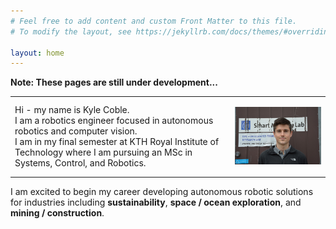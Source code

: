 ```yaml
---
# Feel free to add content and custom Front Matter to this file.
# To modify the layout, see https://jekyllrb.com/docs/themes/#overriding-theme-defaults

layout: home
---
```


**Note: These pages are still under development...**



<table border="0">
 <!-- <tr>
    <td><b style="font-size:30px">Title</b></td>
    <td><b style="font-size:30px">Title 2</b></td>
 </tr> -->
 <tr>
    <td>
      Hi - my name is Kyle Coble. <br>
      I am a robotics engineer focused in autonomous robotics and computer vision. <br>
      I am in my final semester at KTH Royal Institute of Technology
      where I am pursuing an MSc in Systems, Control, and Robotics. <br>
    </td>
    <td>
      <p align="right">
      <kbd>
        <img src="img/headshot.jpg" width="400">
      </kbd>
      </p>
    </td>
 </tr>
</table>

<!-- I believe autonomous robots have the ability to make our world
cleaner, safer, and more accessible. -->

I am excited to begin my career developing autonomous robotic solutions for
industries including **sustainability**, **space / ocean exploration**,
and **mining / construction**.


<!-- <p align="center">
  <kbd>
    <img src="img/awesome_drone.gif">
  </kbd>
</p> -->

